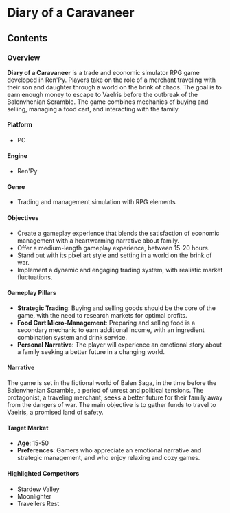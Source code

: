 # Diary of a Caravaneer

## Contents

### Overview
**Diary of a Caravaneer** is a trade and economic simulator RPG game developed in Ren'Py. Players take on the role of a merchant traveling with their son and daughter through a world on the brink of chaos. The goal is to earn enough money to escape to Vaelris before the outbreak of the Balenvhenian Scramble. The game combines mechanics of buying and selling, managing a food cart, and interacting with the family.

#### Platform
- PC

#### Engine
- Ren'Py

#### Genre
- Trading and management simulation with RPG elements

#### Objectives
- Create a gameplay experience that blends the satisfaction of economic management with a heartwarming narrative about family.
- Offer a medium-length gameplay experience, between 15-20 hours.
- Stand out with its pixel art style and setting in a world on the brink of war.
- Implement a dynamic and engaging trading system, with realistic market fluctuations.

#### Gameplay Pillars
- **Strategic Trading**: Buying and selling goods should be the core of the game, with the need to research markets for optimal profits.
- **Food Cart Micro-Management**: Preparing and selling food is a secondary mechanic to earn additional income, with an ingredient combination system and drink service.
- **Personal Narrative**: The player will experience an emotional story about a family seeking a better future in a changing world.

#### Narrative
The game is set in the fictional world of Balen Saga, in the time before the Balenvhenian Scramble, a period of unrest and political tensions. The protagonist, a traveling merchant, seeks a better future for their family away from the dangers of war. The main objective is to gather funds to travel to Vaelris, a promised land of safety.

#### Target Market
- **Age**: 15-50
- **Preferences**: Gamers who appreciate an emotional narrative and strategic management, and who enjoy relaxing and cozy games.

#### Highlighted Competitors
- Stardew Valley
- Moonlighter
- Travellers Rest
